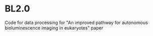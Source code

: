 # BL2.0
Code for data processing for "An improved pathway for autonomous bioluminescence imaging in eukaryotes" paper

